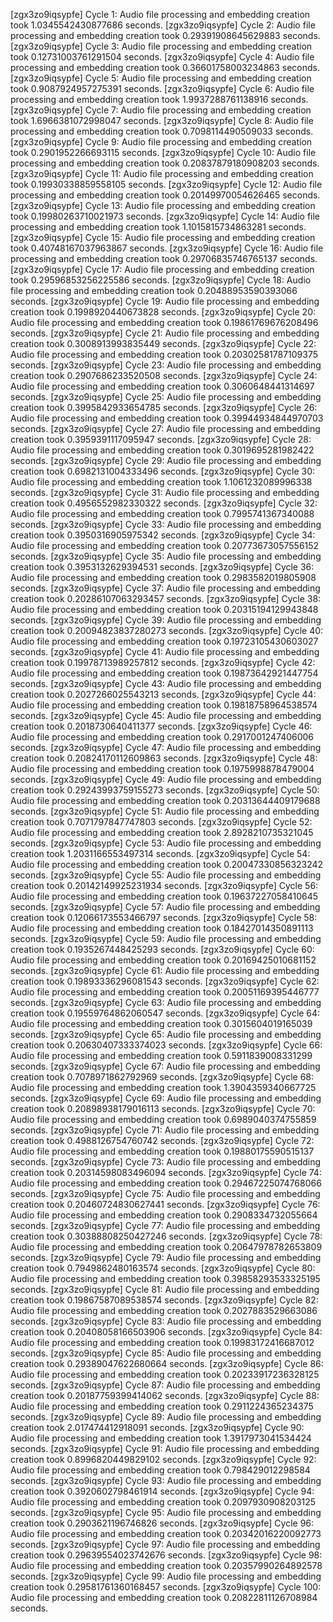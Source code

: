 [zgx3zo9iqsypfe] Cycle 1: Audio file processing and embedding creation took 1.0345542430877686 seconds.
[zgx3zo9iqsypfe] Cycle 2: Audio file processing and embedding creation took 0.29391908645629883 seconds.
[zgx3zo9iqsypfe] Cycle 3: Audio file processing and embedding creation took 0.12731003761291504 seconds.
[zgx3zo9iqsypfe] Cycle 4: Audio file processing and embedding creation took 0.36601758003234863 seconds.
[zgx3zo9iqsypfe] Cycle 5: Audio file processing and embedding creation took 0.9087924957275391 seconds.
[zgx3zo9iqsypfe] Cycle 6: Audio file processing and embedding creation took 1.9937288761138916 seconds.
[zgx3zo9iqsypfe] Cycle 7: Audio file processing and embedding creation took 1.6966381072998047 seconds.
[zgx3zo9iqsypfe] Cycle 8: Audio file processing and embedding creation took 0.7098114490509033 seconds.
[zgx3zo9iqsypfe] Cycle 9: Audio file processing and embedding creation took 0.2901952266693115 seconds.
[zgx3zo9iqsypfe] Cycle 10: Audio file processing and embedding creation took 0.20837879180908203 seconds.
[zgx3zo9iqsypfe] Cycle 11: Audio file processing and embedding creation took 0.19930338859558105 seconds.
[zgx3zo9iqsypfe] Cycle 12: Audio file processing and embedding creation took 0.20149970054626465 seconds.
[zgx3zo9iqsypfe] Cycle 13: Audio file processing and embedding creation took 0.19980263710021973 seconds.
[zgx3zo9iqsypfe] Cycle 14: Audio file processing and embedding creation took 1.1015815734863281 seconds.
[zgx3zo9iqsypfe] Cycle 15: Audio file processing and embedding creation took 0.40748167037963867 seconds.
[zgx3zo9iqsypfe] Cycle 16: Audio file processing and embedding creation took 0.29706835746765137 seconds.
[zgx3zo9iqsypfe] Cycle 17: Audio file processing and embedding creation took 0.29596853256225586 seconds.
[zgx3zo9iqsypfe] Cycle 18: Audio file processing and embedding creation took 0.20488953590393066 seconds.
[zgx3zo9iqsypfe] Cycle 19: Audio file processing and embedding creation took 0.1998920440673828 seconds.
[zgx3zo9iqsypfe] Cycle 20: Audio file processing and embedding creation took 0.19861769676208496 seconds.
[zgx3zo9iqsypfe] Cycle 21: Audio file processing and embedding creation took 0.3008913993835449 seconds.
[zgx3zo9iqsypfe] Cycle 22: Audio file processing and embedding creation took 0.20302581787109375 seconds.
[zgx3zo9iqsypfe] Cycle 23: Audio file processing and embedding creation took 0.2907686233520508 seconds.
[zgx3zo9iqsypfe] Cycle 24: Audio file processing and embedding creation took 0.3060648441314697 seconds.
[zgx3zo9iqsypfe] Cycle 25: Audio file processing and embedding creation took 0.3995842933654785 seconds.
[zgx3zo9iqsypfe] Cycle 26: Audio file processing and embedding creation took 0.39944934844970703 seconds.
[zgx3zo9iqsypfe] Cycle 27: Audio file processing and embedding creation took 0.3959391117095947 seconds.
[zgx3zo9iqsypfe] Cycle 28: Audio file processing and embedding creation took 0.3019695281982422 seconds.
[zgx3zo9iqsypfe] Cycle 29: Audio file processing and embedding creation took 0.6982131004333496 seconds.
[zgx3zo9iqsypfe] Cycle 30: Audio file processing and embedding creation took 1.1061232089996338 seconds.
[zgx3zo9iqsypfe] Cycle 31: Audio file processing and embedding creation took 0.4956552982330322 seconds.
[zgx3zo9iqsypfe] Cycle 32: Audio file processing and embedding creation took 0.7995741367340088 seconds.
[zgx3zo9iqsypfe] Cycle 33: Audio file processing and embedding creation took 0.3950316905975342 seconds.
[zgx3zo9iqsypfe] Cycle 34: Audio file processing and embedding creation took 0.20773673057556152 seconds.
[zgx3zo9iqsypfe] Cycle 35: Audio file processing and embedding creation took 0.3953132629394531 seconds.
[zgx3zo9iqsypfe] Cycle 36: Audio file processing and embedding creation took 0.2983582019805908 seconds.
[zgx3zo9iqsypfe] Cycle 37: Audio file processing and embedding creation took 0.20286107063293457 seconds.
[zgx3zo9iqsypfe] Cycle 38: Audio file processing and embedding creation took 0.20315194129943848 seconds.
[zgx3zo9iqsypfe] Cycle 39: Audio file processing and embedding creation took 0.20094823837280273 seconds.
[zgx3zo9iqsypfe] Cycle 40: Audio file processing and embedding creation took 0.19723105430603027 seconds.
[zgx3zo9iqsypfe] Cycle 41: Audio file processing and embedding creation took 0.19978713989257812 seconds.
[zgx3zo9iqsypfe] Cycle 42: Audio file processing and embedding creation took 0.19873642921447754 seconds.
[zgx3zo9iqsypfe] Cycle 43: Audio file processing and embedding creation took 0.2027266025543213 seconds.
[zgx3zo9iqsypfe] Cycle 44: Audio file processing and embedding creation took 0.19818758964538574 seconds.
[zgx3zo9iqsypfe] Cycle 45: Audio file processing and embedding creation took 0.2018730640411377 seconds.
[zgx3zo9iqsypfe] Cycle 46: Audio file processing and embedding creation took 0.2917001247406006 seconds.
[zgx3zo9iqsypfe] Cycle 47: Audio file processing and embedding creation took 0.20824170112609863 seconds.
[zgx3zo9iqsypfe] Cycle 48: Audio file processing and embedding creation took 0.1975998878479004 seconds.
[zgx3zo9iqsypfe] Cycle 49: Audio file processing and embedding creation took 0.29243993759155273 seconds.
[zgx3zo9iqsypfe] Cycle 50: Audio file processing and embedding creation took 0.20313644409179688 seconds.
[zgx3zo9iqsypfe] Cycle 51: Audio file processing and embedding creation took 0.7071797847747803 seconds.
[zgx3zo9iqsypfe] Cycle 52: Audio file processing and embedding creation took 2.8928210735321045 seconds.
[zgx3zo9iqsypfe] Cycle 53: Audio file processing and embedding creation took 1.2031166553497314 seconds.
[zgx3zo9iqsypfe] Cycle 54: Audio file processing and embedding creation took 0.20047330856323242 seconds.
[zgx3zo9iqsypfe] Cycle 55: Audio file processing and embedding creation took 0.20142149925231934 seconds.
[zgx3zo9iqsypfe] Cycle 56: Audio file processing and embedding creation took 0.19637227058410645 seconds.
[zgx3zo9iqsypfe] Cycle 57: Audio file processing and embedding creation took 0.12066173553466797 seconds.
[zgx3zo9iqsypfe] Cycle 58: Audio file processing and embedding creation took 0.18427014350891113 seconds.
[zgx3zo9iqsypfe] Cycle 59: Audio file processing and embedding creation took 0.1935267448425293 seconds.
[zgx3zo9iqsypfe] Cycle 60: Audio file processing and embedding creation took 0.20169425010681152 seconds.
[zgx3zo9iqsypfe] Cycle 61: Audio file processing and embedding creation took 0.19893336296081543 seconds.
[zgx3zo9iqsypfe] Cycle 62: Audio file processing and embedding creation took 0.20051169395446777 seconds.
[zgx3zo9iqsypfe] Cycle 63: Audio file processing and embedding creation took 0.19559764862060547 seconds.
[zgx3zo9iqsypfe] Cycle 64: Audio file processing and embedding creation took 0.3015604019165039 seconds.
[zgx3zo9iqsypfe] Cycle 65: Audio file processing and embedding creation took 0.20630407333374023 seconds.
[zgx3zo9iqsypfe] Cycle 66: Audio file processing and embedding creation took 0.5911839008331299 seconds.
[zgx3zo9iqsypfe] Cycle 67: Audio file processing and embedding creation took 0.7078971862792969 seconds.
[zgx3zo9iqsypfe] Cycle 68: Audio file processing and embedding creation took 1.3904359340667725 seconds.
[zgx3zo9iqsypfe] Cycle 69: Audio file processing and embedding creation took 0.20898938179016113 seconds.
[zgx3zo9iqsypfe] Cycle 70: Audio file processing and embedding creation took 0.6989040374755859 seconds.
[zgx3zo9iqsypfe] Cycle 71: Audio file processing and embedding creation took 0.4988126754760742 seconds.
[zgx3zo9iqsypfe] Cycle 72: Audio file processing and embedding creation took 0.19880175590515137 seconds.
[zgx3zo9iqsypfe] Cycle 73: Audio file processing and embedding creation took 0.20314598083496094 seconds.
[zgx3zo9iqsypfe] Cycle 74: Audio file processing and embedding creation took 0.29467225074768066 seconds.
[zgx3zo9iqsypfe] Cycle 75: Audio file processing and embedding creation took 0.20460724830627441 seconds.
[zgx3zo9iqsypfe] Cycle 76: Audio file processing and embedding creation took 0.2908334732055664 seconds.
[zgx3zo9iqsypfe] Cycle 77: Audio file processing and embedding creation took 0.30388808250427246 seconds.
[zgx3zo9iqsypfe] Cycle 78: Audio file processing and embedding creation took 0.20647978782653809 seconds.
[zgx3zo9iqsypfe] Cycle 79: Audio file processing and embedding creation took 0.7949862480163574 seconds.
[zgx3zo9iqsypfe] Cycle 80: Audio file processing and embedding creation took 0.39858293533325195 seconds.
[zgx3zo9iqsypfe] Cycle 81: Audio file processing and embedding creation took 0.19867587089538574 seconds.
[zgx3zo9iqsypfe] Cycle 82: Audio file processing and embedding creation took 0.2027883529663086 seconds.
[zgx3zo9iqsypfe] Cycle 83: Audio file processing and embedding creation took 0.20408058166503906 seconds.
[zgx3zo9iqsypfe] Cycle 84: Audio file processing and embedding creation took 0.19983172416687012 seconds.
[zgx3zo9iqsypfe] Cycle 85: Audio file processing and embedding creation took 0.29389047622680664 seconds.
[zgx3zo9iqsypfe] Cycle 86: Audio file processing and embedding creation took 0.20233917236328125 seconds.
[zgx3zo9iqsypfe] Cycle 87: Audio file processing and embedding creation took 0.20187759399414062 seconds.
[zgx3zo9iqsypfe] Cycle 88: Audio file processing and embedding creation took 0.2911224365234375 seconds.
[zgx3zo9iqsypfe] Cycle 89: Audio file processing and embedding creation took 2.017474412918091 seconds.
[zgx3zo9iqsypfe] Cycle 90: Audio file processing and embedding creation took 1.3917973041534424 seconds.
[zgx3zo9iqsypfe] Cycle 91: Audio file processing and embedding creation took 0.8996820449829102 seconds.
[zgx3zo9iqsypfe] Cycle 92: Audio file processing and embedding creation took 0.798429012298584 seconds.
[zgx3zo9iqsypfe] Cycle 93: Audio file processing and embedding creation took 0.3920602798461914 seconds.
[zgx3zo9iqsypfe] Cycle 94: Audio file processing and embedding creation took 0.2097930908203125 seconds.
[zgx3zo9iqsypfe] Cycle 95: Audio file processing and embedding creation took 0.2903621196746826 seconds.
[zgx3zo9iqsypfe] Cycle 96: Audio file processing and embedding creation took 0.20342016220092773 seconds.
[zgx3zo9iqsypfe] Cycle 97: Audio file processing and embedding creation took 0.29639554023742676 seconds.
[zgx3zo9iqsypfe] Cycle 98: Audio file processing and embedding creation took 0.20357990264892578 seconds.
[zgx3zo9iqsypfe] Cycle 99: Audio file processing and embedding creation took 0.29581761360168457 seconds.
[zgx3zo9iqsypfe] Cycle 100: Audio file processing and embedding creation took 0.20822811126708984 seconds.
